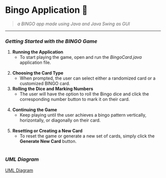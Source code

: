 # Bingo Application 🎲
> _a BINGO app made using Java and Java Swing as GUI_

---
### _Getting Started with the BINGO Game_
1. **Running the Application**
   - To start playing the game, open and run the _BingoCard.java_ application file.
   <br>
2. **Choosing the Card Type**
   - When prompted, the user can select either a randomized card or a customized BINGO card.<br>
3. **Rolling the Dice and Marking Numbers**
   - The user will have the option to roll the Bingo dice and click the corresponding number button to mark it on their card.
   <br>
4. **Continuing the Game**
    - Keep playing until the user achieves a bingo pattern vertically, horizontally, or diagonally on their card.
   <br>
5. **Resetting or Creating a New Card**
   - To reset the game or generate a new set of cards, simply click the **Generate New Card** button.
   <br>

### _UML Diagram_
[UML Diagram]([URL](https://www.figma.com/file/ouVScPsJas1UXQOpyJBwkp/BingoGame?type=whiteboard)https://www.figma.com/file/ouVScPsJas1UXQOpyJBwkp/BingoGame?type=whiteboard)  




